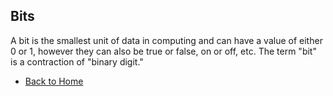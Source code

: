## Bits

A bit is the smallest unit of data in computing and can have a value of either 0 or 1, however they can also be true or false, on or off, etc. 
The term "bit" is a contraction of "binary digit."

- [Back to Home](README.md)
